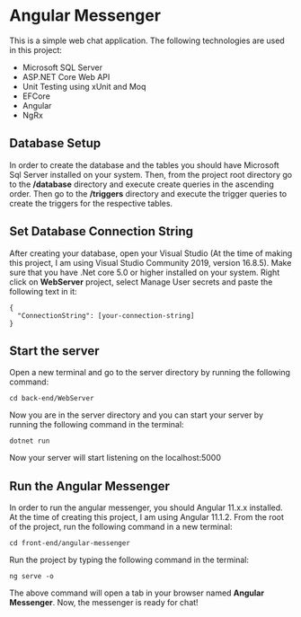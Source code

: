 # Angular Messenger

This is a simple web chat application. The following technologies are used in this project:

- Microsoft SQL Server
- ASP.NET Core Web API
- Unit Testing using xUnit and Moq
- EFCore
- Angular
- NgRx

## Database Setup

In order to create the database and the tables you should have Microsoft Sql Server installed on your system. Then, from the project root directory go to the **/database** directory and execute create queries in the ascending order. Then go to the **/triggers** directory and execute the trigger queries to create the triggers for the respective tables.

## Set Database Connection String

After creating your database, open your Visual Studio (At the time of making this project, I am using Visual Studio Community 2019, version 16.8.5). Make sure that you have .Net core 5.0 or higher installed on your system. Right click on **WebServer** project, select Manage User secrets and paste the following text in it:

```
{
  "ConnectionString": [your-connection-string]
}
```

## Start the server

Open a new terminal and go to the server directory by running the following command:

```
cd back-end/WebServer
```

Now you are in the server directory and you can start your server by running the following command in the terminal:

```
dotnet run
```

Now your server will start listening on the localhost:5000

## Run the Angular Messenger

In order to run the angular messenger, you should Angular 11.x.x installed. At the time of creating this project, I am using Angular 11.1.2. From the root of the project, run the following command in a new terminal:

```
cd front-end/angular-messenger
```

Run the project by typing the following command in the terminal:

```
ng serve -o
```

The above command will open a tab in your browser named **Angular Messenger**.
Now, the messenger is ready for chat!

